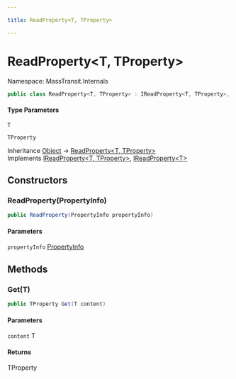 ```yaml
---

title: ReadProperty<T, TProperty>

---
```


# ReadProperty\<T, TProperty\>

Namespace: MassTransit.Internals

```csharp
public class ReadProperty<T, TProperty> : IReadProperty<T, TProperty>, IReadProperty<T>
```

#### Type Parameters

`T`<br/>

`TProperty`<br/>

Inheritance [Object](https://learn.microsoft.com/en-us/dotnet/api/system.object) → [ReadProperty\<T, TProperty\>](../masstransit-internals/readproperty-2)<br/>
Implements [IReadProperty\<T, TProperty\>](../masstransit-internals/ireadproperty-2), [IReadProperty\<T\>](../masstransit-internals/ireadproperty-1)

## Constructors

### **ReadProperty(PropertyInfo)**

```csharp
public ReadProperty(PropertyInfo propertyInfo)
```

#### Parameters

`propertyInfo` [PropertyInfo](https://learn.microsoft.com/en-us/dotnet/api/system.reflection.propertyinfo)<br/>

## Methods

### **Get(T)**

```csharp
public TProperty Get(T content)
```

#### Parameters

`content` T<br/>

#### Returns

TProperty<br/>
